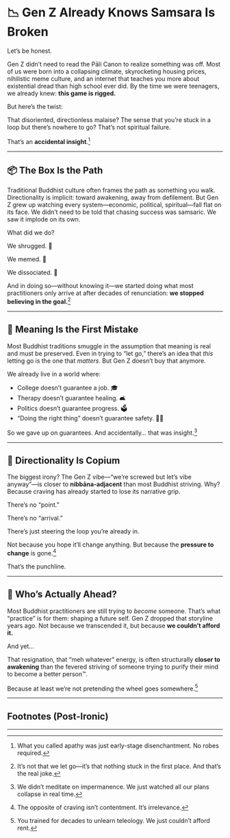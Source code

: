 # **📉 Gen Z Already Knows Samsara Is Broken**

Let’s be honest.

Gen Z didn’t need to read the Pāli Canon to realize something was off. Most of us were born into a collapsing climate, skyrocketing housing prices, nihilistic meme culture, and an internet that teaches you more about existential dread than high school ever did. By the time we were teenagers, we already knew: **this game is rigged.**

But here’s the twist:

That disoriented, directionless malaise? The sense that you’re stuck in a loop but there’s nowhere to go? That’s not spiritual failure.

That’s an **accidental insight**.[^1]

---

## **📦 The Box Is the Path**

Traditional Buddhist culture often frames the path as something you walk. Directionality is implicit: toward awakening, away from defilement. But Gen Z grew up watching every system—economic, political, spiritual—fall flat on its face. We didn’t need to be told that chasing success was samsaric. We saw it implode on its own.

What did we do?

We shrugged. 🫠

We memed. 🧃

We dissociated. 🫥

And in doing so—without knowing it—we started doing what most practitioners only arrive at after decades of renunciation: **we stopped believing in the goal.**[^2]

---

## **🎯 Meaning Is the First Mistake**

Most Buddhist traditions smuggle in the assumption that meaning is real and must be preserved. Even in trying to “let go,” there’s an idea that _this_ letting go is the one that _matters_. But Gen Z doesn’t buy that anymore.

We already live in a world where:

- College doesn’t guarantee a job. 🎓
- Therapy doesn’t guarantee healing. 🛋️
- Politics doesn’t guarantee progress. 🗳️
- “Doing the right thing” doesn’t guarantee safety. 😶‍🌫️

So we gave up on guarantees. And accidentally… that was insight.[^3]

---

## **🧢 Directionality Is Copium**

The biggest irony? The Gen Z vibe—“we’re screwed but let’s vibe anyway”—is closer to **nibbāna-adjacent** than most Buddhist striving. Why? Because craving has already started to lose its narrative grip.

There’s no “point.”

There’s no “arrival.”

There’s just steering the loop you’re already in.

Not because you hope it’ll change anything. But because the **pressure to change** is gone.[^4]

That’s the punchline.

---

## **🧠 Who’s Actually Ahead?**
 
Most Buddhist practitioners are still trying to _become_ someone. That’s what “practice” is for them: shaping a future self. Gen Z dropped that storyline years ago. Not because we transcended it, but because **we couldn’t afford it.**

And yet…

That resignation, that “meh whatever” energy, is often structurally **closer to awakening** than the fevered striving of someone trying to purify their mind to become a better person™.

Because at least we’re not pretending the wheel goes somewhere.[^5]

---

## **Footnotes (Post-Ironic)**

[^1]: What you called apathy was just early-stage disenchantment. No robes required.

[^2]: It’s not that we let go—it’s that nothing stuck in the first place. And that’s the real joke.

[^3]: We didn’t meditate on impermanence. We just watched all our plans collapse in real time.

[^4]: The opposite of craving isn’t contentment. It’s irrelevance.

[^5]: You trained for decades to unlearn teleology. We just couldn’t afford rent.

---